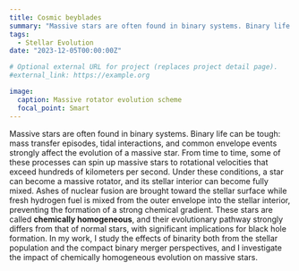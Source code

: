 ```yaml
---
title: Cosmic beyblades
summary: "Massive stars are often found in binary systems. Binary life can be tough: mass transfer episodes, tidal interactions, and common envelope events strongly affect the evolution of a massive star. From time to time, some of these processes can spin up massive stars to rotational velocities that exceed hundreds of kilometers per second. Under these conditions, a star can become a massive rotator, and its stellar interior can become fully mixed. Ashes of nuclear fusion are brought toward the stellar surface while fresh hydrogen fuel is mixed from the outer envelope into the stellar interior, preventing the formation of a strong chemical gradient. These stars are called **chemically homogeneous**, and their evolutionary pathway strongly differs from that of normal stars, with significant implications for black hole formation. In my work, I study the effects of binarity both from the stellar population and the compact binary merger perspectives, and I investigate the impact of chemically homogeneous evolution on massive stars."
tags:
  - Stellar Evolution
date: "2023-12-05T00:00:00Z"

# Optional external URL for project (replaces project detail page).
#external_link: https://example.org

image:
  caption: Massive rotator evolution scheme
  focal_point: Smart
---
```


Massive stars are often found in binary systems. Binary life can be tough: mass transfer episodes, tidal interactions, and common envelope events strongly affect the evolution of a massive star. From time to time, some of these processes can spin up massive stars to rotational velocities that exceed hundreds of kilometers per second. Under these conditions, a star can become a massive rotator, and its stellar interior can become fully mixed. Ashes of nuclear fusion are brought toward the stellar surface while fresh hydrogen fuel is mixed from the outer envelope into the stellar interior, preventing the formation of a strong chemical gradient. These stars are called **chemically homogeneous**, and their evolutionary pathway strongly differs from that of normal stars, with significant implications for black hole formation. In my work, I study the effects of binarity both from the stellar population and the compact binary merger perspectives, and I investigate the impact of chemically homogeneous evolution on massive stars.